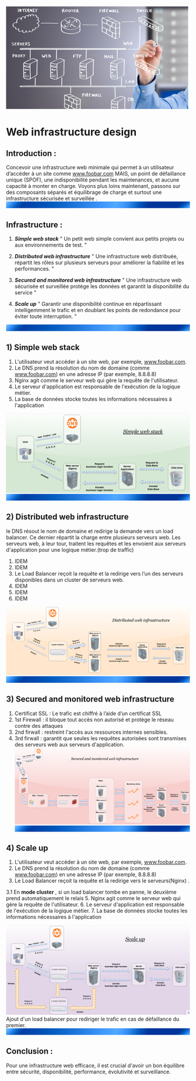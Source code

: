 ![Diagramme](Infrastructure-Design.png)

#  Web infrastructure design


## Introduction :
Concevoir une infrastructure web minimale qui permet à un utilisateur d’accéder à un site comme www.foobar.com MAIS, un point de défaillance unique (SPOF), une indisponibilité pendant les maintenances, et aucune capacité à monter en charge. Voyons plus loins maintenant, passons sur des composants séparés et équilibrage de charge et surtout une infrastructure sécurisée et surveillée .
![Diagramme](bandeau.png)


## Infrastructure :


1. *__Simple web stack__*
" Un petit web simple convient aux petits projets ou aux environnements de test. "

2. *__Distributed web infrastructure__*
" Une infrastructure web distribuée, répartit les rôles sur plusieurs serveurs pour améliorer la fiabilité et les performances. "

3. *__Secured and monitored web infrastructure__*
 " Une infrastructure web sécurisée et surveillée protège les données et garantit la disponibilité du service "

4. *__Scale up__*
" Garantir une disponibilité continue en répartissant intelligemment le trafic et en doublant les points de redondance pour éviter toute interruption. "

![Diagramme](bandeau.png)

## 1) Simple web stack

1. L'utilisateur veut accéder à un site web, par exemple, www.foobar.com.
2. Le DNS prend la résolution du nom de domaine (comme www.foobar.com) en une adresse IP (par exemple, 8.8.8.8)
3. Nginx agit comme le serveur web qui gère la requête de l'utilisateur.
4. Le serveur d'application est responsable de l'exécution de la logique métier.
5. La base de données stocke toutes les informations nécessaires à l'application

![Diagramme](0-simple_web_stack.png)
![Diagramme](bandeau.png)
## 2) Distributed web infrastructure
 le DNS résout le nom de domaine et redirige la demande vers un load balancer. Ce dernier répartit la charge entre plusieurs serveurs web. Les serveurs web, à leur tour, traitent les requêtes et les envoient aux serveurs d'application pour une logique métier.(trop de traffic)


1. IDEM
2. IDEM
3. Le Load Balancer reçoit la requête et la redirige vers l’un des serveurs disponibles dans un cluster de serveurs web.
4. IDEM
5. IDEM
6. IDEM

![Diagramme](1-distributed_web_infrastructure.png)
![Diagramme](bandeau.png)
## 3) Secured and monitored web infrastructure

1. Certificat SSL : Le trafic est chiffré à l’aide d’un certificat SSL
2. 1st Firewall :  il bloque tout accès non autorisé et protège le réseau contre des attaques
3. 2nd firwall : restreint l'accès aux ressources internes sensibles.
4. 3rd firwall :  garantit que seules les requêtes autorisées sont transmises des serveurs web aux serveurs d'application. 
![Diagramme](2-secured_and_monitored_web_infrastructure.png)
![Diagramme](bandeau.png)
## 4) Scale up

1. L'utilisateur veut accéder à un site web, par exemple, www.foobar.com.
2. Le DNS prend la résolution du nom de domaine (comme www.foobar.com) en une adresse IP (par exemple, 8.8.8.8)
3. Le Load Balancer reçoit la requête et la redirige vers le serveurs(Nginx) .

3.1 En __mode cluster__ , si un load balancer tombe en panne, le deuxième prend automatiquement le relais 
5. Nginx agit comme le serveur web qui gère la requête de l'utilisateur.
6. Le serveur d'application est responsable de l'exécution de la logique métier.
7. La base de données stocke toutes les informations nécessaires à l'application

![Diagramme](3-scale_up.png)
Ajout d'un load balancer pour rediriger le trafic en cas de défaillance du premier.
![Diagramme](bandeau.png)


## Conclusion : 

Pour une infrastructure web efficace, il est crucial d'avoir un bon équilibre entre sécurité, disponibilité, performance, évolutivité et surveillance.

